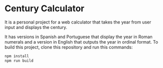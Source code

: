 # Century Calculator

It is a personal project for a web calculator that takes the year from user input and displays the century.

It has versions in Spanish and Portuguese that display the year in Roman numerals and a version in English that outputs the year in ordinal format.
To build this project, clone this repository and run this commands:

```sh
npm install
npm run build
```
